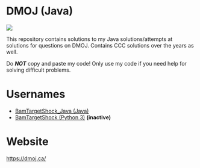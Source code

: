# DMOJ (Java)
![](/images/DMOJLogo.png)

This repository contains solutions to my Java solutions/attempts at solutions for questions on DMOJ. Contains CCC solutions over the years as well.

Do ***NOT*** copy and paste my code! Only use my code if you need help for solving difficult problems.

# Usernames
 - [BamTargetShock_Java (Java)](https://dmoj.ca/user/BamTargetShock_Java)
 - [BamTargetShock (Python 3)](https://dmoj.ca/user/BamTargetShock) **(inactive)**

# Website
https://dmoj.ca/

